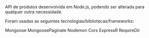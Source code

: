 API de produtos desenvolvida em Node.js, podendo ser alterada para qualquer outra necessidade. 

Foram usadas as seguintes tecnologias/bibliotecas/frameworks:

Mongoose
MongoosePaginate
Nodemon
Cors
ExpressR
RequireDir
